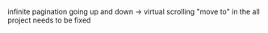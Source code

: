 infinite pagination going up and down -> virtual scrolling
"move to" in the all project needs to be fixed